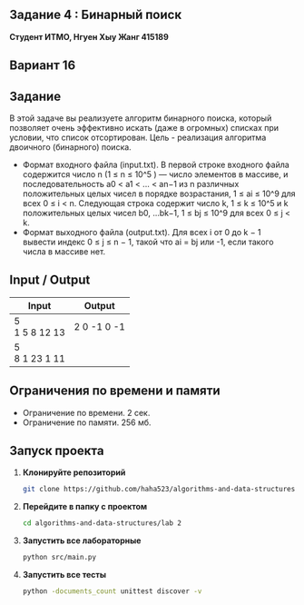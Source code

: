 ##  Задание 4 : Бинарный поиск 

**Студент ИТМО,  Нгуен Хыу Жанг  415189**  

## Вариант 16

## Задание
В этой задаче вы реализуете алгоритм бинарного поиска, который позволяет
очень эффективно искать (даже в огромных) списках при условии, что список
отсортирован. Цель - реализация алгоритма двоичного (бинарного) поиска.
- Формат входного файла (input.txt). В первой строке входного файла содержится число n (1 ≤ n ≤ 10^5
) — число элементов в массиве, и последовательность a0 < a1 < ... < an−1 из n различных положительных целых
чисел в порядке возрастания, 1 ≤ ai ≤ 10^9 для всех 0 ≤ i < n. Следующая
строка содержит число k, 1 ≤ k ≤ 10^5 и k положительных целых чисел
b0, ...bk−1, 1 ≤ bj ≤ 10^9 для всех 0 ≤ j < k.
- Формат выходного файла (output.txt). Для всех i от 0 до k − 1 вывести
индекс 0 ≤ j ≤ n − 1, такой что ai = bj или -1, если такого числа в массиве
нет.

  
## Input / Output 


| Input                      | Output       |
|----------------------------|--------------| 
| 5<br/>1 5 8 12 13          | 2 0 -1 0 -1  |
| 5<br/>8 1 23 1 11          |              | 



## Ограничения по времени и памяти

- Ограничение по времени. 2 сек.
- Ограничение по памяти. 256 мб.


## Запуск проекта
1. **Клонируйте репозиторий**
   ```bash
   git clone https://github.com/haha523/algorithms-and-data-structures.git
   ```
2. **Перейдите в папку с проектом**
   ```bash
   cd algorithms-and-data-structures/lab 2
   ```
3. **Запустить все лабораторные**
    ```bash
   python src/main.py
   ```
4. **Запустить все тесты**
    ```bash
   python -documents_count unittest discover -v
   ```
